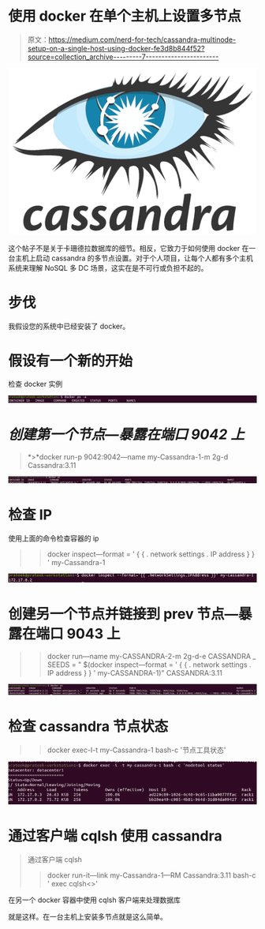 # 使用 docker 在单个主机上设置多节点

> 原文：<https://medium.com/nerd-for-tech/cassandra-multinode-setup-on-a-single-host-using-docker-fe3d8b844f52?source=collection_archive---------7----------------------->

![](img/43cfbea970941207f67be111a7bc1689.png)

这个帖子不是关于卡珊德拉数据库的细节。相反，它致力于如何使用 docker 在一台主机上启动 cassandra 的多节点设置。对于个人项目，让每个人都有多个主机系统来理解 NoSQL 多 DC 场景，这实在是不可行或负担不起的。

# 步伐

我假设您的系统中已经安装了 docker。

# 假设有一个新的开始

检查 docker 实例

![](img/3a1e34093c5c093ce6c3394fd11915e2.png)

# *创建第一个节点—暴露在端口 9042 上*

> *>*docker run-p 9042:9042—name my-Cassandra-1-m 2g-d Cassandra:3.11

![](img/0d693b398a79b92c71e8335ba04149ee.png)

# 检查 IP

使用上面的命令检查容器的 ip

> > docker inspect—format = ' { { . network settings . IP address } } ' my-Cassandra-1

![](img/db2d1e3ef7837232bf9801cfb543ba9e.png)

# 创建另一个节点并链接到 prev 节点—暴露在端口 9043 上

> > docker run—name my-CASSANDRA-2-m 2g-d-e CASSANDRA _ SEEDS = " $(docker inspect—format = ' { { . network settings . IP address } } ' my-CASSANDRA-1)" CASSANDRA:3.11

![](img/060bdc8decbecb20a828d7cf37785b5d.png)

# 检查 cassandra 节点状态

> > docker exec-I-t my-Cassandra-1 bash-c '节点工具状态'

![](img/cd190449b471731c8711529d294a382a.png)

# 通过客户端 cqlsh 使用 cassandra

> 通过客户端 cqlsh
> >docker run-it—link my-Cassandra-1—RM Cassandra:3.11 bash-c ' exec cqlsh<<IP>>'

在另一个 docker 容器中使用 cqlsh 客户端来处理数据库

就是这样。在一台主机上安装多节点就是这么简单。